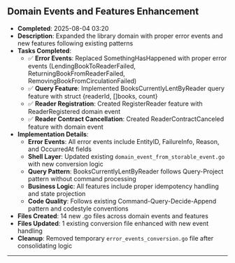 ## Domain Events and Features Enhancement
- **Completed**: 2025-08-04 03:20
- **Description**: Expanded the library domain with proper error events and new features following existing patterns
- **Tasks Completed**:
  - ✅ **Error Events**: Replaced SomethingHasHappened with proper error events (LendingBookToReaderFailed, ReturningBookFromReaderFailed, RemovingBookFromCirculationFailed)
  - ✅ **Query Feature**: Implemented BooksCurrentlyLentByReader query feature with struct {readerId, []books, count}
  - ✅ **Reader Registration**: Created RegisterReader feature with ReaderRegistered domain event
  - ✅ **Reader Contract Cancellation**: Created ReaderContractCanceled feature with domain event
- **Implementation Details**:
  - **Error Events**: All error events include EntityID, FailureInfo, Reason, and OccurredAt fields
  - **Shell Layer**: Updated existing `domain_event_from_storable_event.go` with new conversion logic
  - **Query Pattern**: BooksCurrentlyLentByReader follows Query-Project pattern without command processing
  - **Business Logic**: All features include proper idempotency handling and state projection
  - **Code Quality**: Follows existing Command-Query-Decide-Append pattern and codestyle conventions
- **Files Created**: 14 new .go files across domain events and features
- **Files Updated**: 1 existing conversion file enhanced with new event handling
- **Cleanup**: Removed temporary `error_events_conversion.go` file after consolidating logic

---
